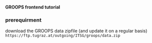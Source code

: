 #### GROOPS frontend tutorial

### prerequirment

download the GROOPS data zipfile (and update it on a regular basis)
`https://ftp.tugraz.at/outgoing/ITSG/groops/data.zip`
